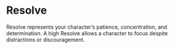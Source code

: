 # **Resolve**

<short>
Resolve represents your character’s patience, concentration, and determination. A high Resolve allows a character
to focus despite distractions or discouragement.
</short>